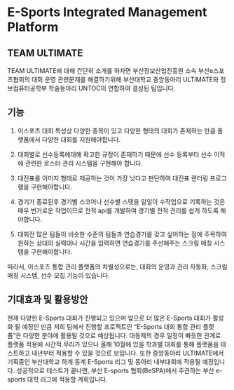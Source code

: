 # E-Sports Integrated Management Platform

## TEAM ULTIMATE
TEAM ULTIMATE에 대해 간단히 소개를 하자면 
부산정보산업진흥원 소속 부산e스포츠협회의 대회 운영 관련문제를 해결하기위해
부산대학교 중앙동아리 ULTIMATE와 정보컴퓨터공학부 학술동아리 UNTOC이 연합하여 결성된 팀입니다.

## 기능
1. 이스포츠 대회 특성상 다양한 종목이 있고 다양한 형태의 대회가 존재하는 만큼 플랫폼에서 다양한 대회를 지원해야합니다. 

2. 대회별로 선수등록에대해 확고한 규정이 존재하기 때문에 선수 등록부터 선수 이적에 관련한 로스터 관리 시스템을 구현해야 합니다. 

3. 대진표를 이미지 형태로 제공하는 것이 가장 낫다고 판단하여 대진표 렌터링 프로그램을 구현해야합니다. 

4. 경기가 종료된후 경기별 스코어나 선수별 스탯을 일일이 수작업으로 기록하는 것은 매우 번거로운 작업이므로 전적 api를 개발하여 경기별 전적 관리를 쉽게 하도록 해야합니다. 

5. 대회전 많은 팀들이 비슷한 수준의 팀들과 연습경기를 갖고 싶어하는 점에 주목하여 원하는 상대의 실력대나 시간을 입력하면 연습경기를 주선해주는 스크림 매칭 시스템을 구현해야합니다. 

따라서, 이스포츠 통합 관리 플랫폼의 차별성으로는, 대회의 운영과 관리 자동화, 스크림 매칭 시스템, 선수 모집 기능이 있습니다. 

## 기대효과 및 활용방안

현재 다양한 E-Sports 대회가 진행되고 있으며 앞으로 더 많은 E-Sports 대회가 활성화 될 예정인 만큼 저희 팀에서 진행할 프로젝트인 “E-Sports 대회 통합 관리 플랫폼”은 다양한 분야에 활용될 것으로 예상됩니다. 대동제의 경우 일정이 빠듯한 관계로 플랫폼 적용에 시간적 무리가 있으나 올해 10월에 있을 학과별 대회를 통해 플랫폼을 테스트하고 내년부터 적용할 수 있을 것으로 보입니다.  또한 중앙동아리 ULTIMATE에서 기획중인 부산대학교 하계 동계 E-Sports 리그 및 동아리 내부대회에 적용될 예정입니다. 성공적으로 테스트가 끝나면, 부산 E-sports 협회(BeSPA)에서 주관하는 부산 e-sports 대학 리그에 적용할 계획입니다.

